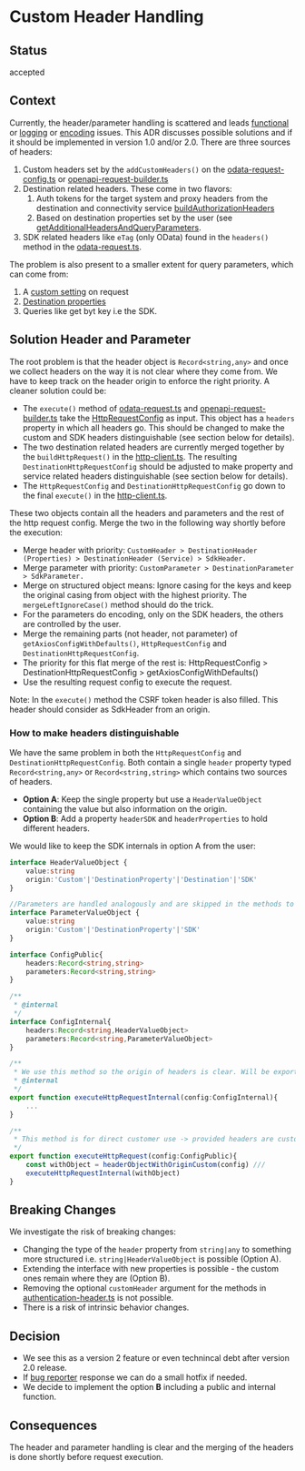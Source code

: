 # Custom Header Handling

## Status

accepted

## Context

Currently, the header/parameter handling is scattered and leads [functional](https://github.com/SAP/cloud-sdk-backlog/issues/404) or [logging](https://github.com/SAP/cloud-sdk-backlog/issues/74) or [encoding](https://github.com/SAP/cloud-sdk-js/issues/1737) issues.
This ADR discusses possible solutions and if it should be implemented in version 1.0 and/or 2.0.
There are three sources of headers:

1. Custom headers set by the `addCustomHeaders()` on the [odata-request-config.ts](../../packages/core/src/odata-common/request/odata-delete-request-config.ts) or [openapi-request-builder.ts](../../packages/core/src/openapi/openapi-request-builder.ts)
2. Destination related headers. These come in two flavors:
   1. Auth tokens for the target system and proxy headers from the destination and connectivity service [buildAuthorizationHeaders](../../packages/connectivity/src/scp-cf/authorization-header.ts)
   2. Based on destination properties set by the user (see [getAdditionalHeadersAndQueryParameters](../../packages/connectivity/src/scp-cf/destination/destination.ts).
3. SDK related headers like `eTag` (only OData) found in the `headers()` method in the [odata-request.ts](../../packages/core/src/odata-common/request/odata-request.ts).

The problem is also present to a smaller extent for query parameters, which can come from:

1. A [custom setting](../../packages/core/src/odata-common/request/odata-request.ts) on request
2. [Destination properties](../../packages/connectivity/src/scp-cf/destination/destination.ts)
3. Queries like get byt key i.e the SDK.

## Solution Header and Parameter

The root problem is that the header object is `Record<string,any>` and once we collect headers on the way it is not clear where they come from.
We have to keep track on the header origin to enforce the right priority.
A cleaner solution could be:

- The `execute()` method of [odata-request.ts](../../packages/core/src/odata-common/request/odata-request.ts) and [openapi-request-builder.ts](../../packages/core/src/openapi/openapi-request-builder.ts) take the [HttpRequestConfig](../../packages/http-client/src/http-client-types.ts) as input.
  This object has a `headers` property in which all headers go.
  This should be changed to make the custom and SDK headers distinguishable (see section below for details).
- The two destination related headers are currently merged together by the `buildHttpRequest()` in the [http-client.ts](../../packages/http-client/src/http-client.ts).
  The resulting `DestinationHttpRequestConfig` should be adjusted to make property and service related headers distinguishable (see section below for details).
- The `HttpRequestConfig` and `DestinationHttpRequestConfig` go down to the final `execute()` in the [http-client.ts](../../packages/http-client/src/http-client.ts).

These two objects contain all the headers and parameters and the rest of the http request config.
Merge the two in the following way shortly before the execution:

- Merge header with priority:
  `CustomHeader > DestinationHeader (Properties) > DestinationHeader (Service) > SdkHeader.`
- Merge parameter with priority: `CustomParameter > DestinationParameter > SdkParameter.`
- Merge on structured object means: Ignore casing for the keys and keep the original casing from object with the highest priority.
  The `mergeLeftIgnoreCase()` method should do the trick.
- For the parameters do encoding, only on the SDK headers, the others are controlled by the user.
- Merge the remaining parts (not header, not parameter) of `getAxiosConfigWithDefaults()`, `HttpRequestConfig` and `DestinationHttpRequestConfig`.
- The priority for this flat merge of the rest is: HttpRequestConfig > DestinationHttpRequestConfig > getAxiosConfigWithDefaults()
- Use the resulting request config to execute the request.

Note: In the `execute()` method the CSRF token header is also filled.
This header should consider as SdkHeader from an origin.

### How to make headers distinguishable

We have the same problem in both the `HttpRequestConfig` and `DestinationHttpRequestConfig`.
Both contain a single `header` property typed `Record<string,any>` or `Record<string,string>` which contains two sources of headers.

- **Option A**: Keep the single property but use a `HeaderValueObject` containing the value but also information on the origin.
- **Option B**: Add a property `headerSDK` and `headerProperties` to hold different headers.

We would like to keep the SDK internals in option A from the user:

```ts
interface HeaderValueObject {
    value:string
    origin:'Custom'|'DestinationProperty'|'Destination'|'SDK'
}

//Parameters are handled analogously and are skipped in the methods to be shorted.
interface ParameterValueObject {
    value:string
    origin:'Custom'|'DestinationProperty'|'SDK'
}

interface ConfigPublic{
    headers:Record<string,string>
    parameters:Record<string,string>
}

/**
 * @internal
 */
interface ConfigInternal{
    headers:Record<string,HeaderValueObject>
    parameters:Record<string,ParameterValueObject>
}

/**
 * We use this method so the origin of headers is clear. Will be exported but not on root level.
 * @internal
 */
export function executeHttpRequestInternal(config:ConfigInternal){
    ...
}

/**
 * This method is for direct customer use -> provided headers are custom and have high prio.
 */
export function executeHttpRequest(config:ConfigPublic){
    const withObject = headerObjectWithOriginCustom(config) ///
    executeHttpRequestInternal(withObject)
}
```

## Breaking Changes

We investigate the risk of breaking changes:

- Changing the type of the `header` property from `string|any` to something more structured i.e. `string|HeaderValueObject` is possible (Option A).
- Extending the interface with new properties is possible - the custom ones remain where they are (Option B).
- Removing the optional `customHeader` argument for the methods in [authentication-header.ts](<(../../packages/connectivity/src/scp-cf/authorization-header.ts)>) is not possible.
- There is a risk of intrinsic behavior changes.

## Decision

- We see this as a version 2 feature or even technincal debt after version 2.0 release.
- If [bug reporter](https://answers.sap.com/questions/13500887/on-premise-connectivity-to-rest-service-with-api-k.html) response we can do a small hotfix if needed.
- We decide to implement the option **B** including a public and internal function.

## Consequences

The header and parameter handling is clear and the merging of the headers is done shortly before request execution.
